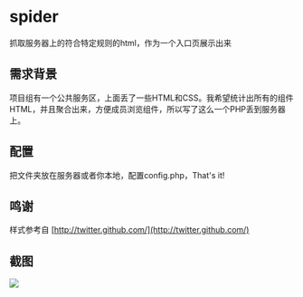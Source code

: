 spider
======

抓取服务器上的符合特定规则的html，作为一个入口页展示出来

## 需求背景 ##
项目组有一个公共服务区，上面丢了一些HTML和CSS。我希望统计出所有的组件HTML，并且聚合出来，方便成员浏览组件，所以写了这么一个PHP丢到服务器上。

## 配置 ##
把文件夹放在服务器或者你本地，配置config.php，That's it!

## 鸣谢 ##
样式参考自 [http://twitter.github.com/](http://twitter.github.com/)

## 截图 ##
![](https://github.com/yuguo/spider/raw/master/screenshots/spider.png)